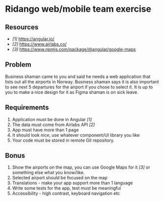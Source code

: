 # Ridango web/mobile team exercise

## Resources

- _[1]_ https://angular.io/
- _[2]_ https://www.airlabs.co/
- _[3]_ https://www.npmjs.com/package/@angular/google-maps

## Problem

Business shaman came to you and said he needs a web application that lists out all the airports in Norway.
Business shaman says it is also important to see next 5 departures for the airport if you chose to select it.
It is up to you to make a nice design for it as Figma shaman is on sick leave.

## Requirements

1. Application must be done in Angular _[1]_
2. The data must come from Airlabs API _[2]_
3. App must have more than 1 page
4. It should look nice, use whatever component/UI library you like
5. Your code must be stored in remote Git repository.

## Bonus

1. Show the airports on the map, you can use Google Maps for it _[3]_ or something else what you know/like.
2. Selected airport should be focused on the map
3. Translations - make your app support more than 1 language
4. Write some tests for the app, test must be meaningful
5. Accessibility - high contrast, keyboard navigation etc
